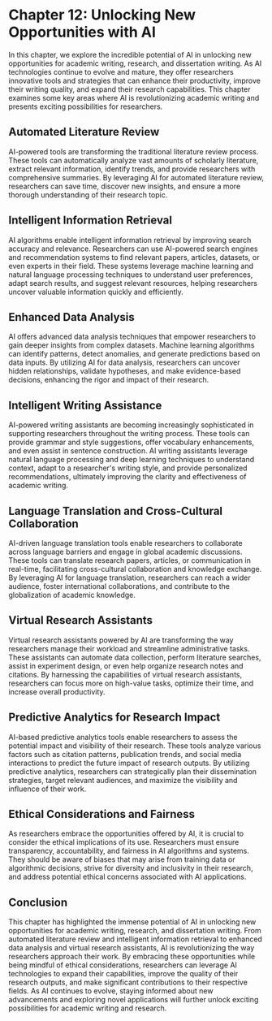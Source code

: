Chapter 12: Unlocking New Opportunities with AI
===============================================

In this chapter, we explore the incredible potential of AI in unlocking new opportunities for academic writing, research, and dissertation writing. As AI technologies continue to evolve and mature, they offer researchers innovative tools and strategies that can enhance their productivity, improve their writing quality, and expand their research capabilities. This chapter examines some key areas where AI is revolutionizing academic writing and presents exciting possibilities for researchers.

Automated Literature Review
---------------------------

AI-powered tools are transforming the traditional literature review process. These tools can automatically analyze vast amounts of scholarly literature, extract relevant information, identify trends, and provide researchers with comprehensive summaries. By leveraging AI for automated literature review, researchers can save time, discover new insights, and ensure a more thorough understanding of their research topic.

Intelligent Information Retrieval
---------------------------------

AI algorithms enable intelligent information retrieval by improving search accuracy and relevance. Researchers can use AI-powered search engines and recommendation systems to find relevant papers, articles, datasets, or even experts in their field. These systems leverage machine learning and natural language processing techniques to understand user preferences, adapt search results, and suggest relevant resources, helping researchers uncover valuable information quickly and efficiently.

Enhanced Data Analysis
----------------------

AI offers advanced data analysis techniques that empower researchers to gain deeper insights from complex datasets. Machine learning algorithms can identify patterns, detect anomalies, and generate predictions based on data inputs. By utilizing AI for data analysis, researchers can uncover hidden relationships, validate hypotheses, and make evidence-based decisions, enhancing the rigor and impact of their research.

Intelligent Writing Assistance
------------------------------

AI-powered writing assistants are becoming increasingly sophisticated in supporting researchers throughout the writing process. These tools can provide grammar and style suggestions, offer vocabulary enhancements, and even assist in sentence construction. AI writing assistants leverage natural language processing and deep learning techniques to understand context, adapt to a researcher's writing style, and provide personalized recommendations, ultimately improving the clarity and effectiveness of academic writing.

Language Translation and Cross-Cultural Collaboration
-----------------------------------------------------

AI-driven language translation tools enable researchers to collaborate across language barriers and engage in global academic discussions. These tools can translate research papers, articles, or communication in real-time, facilitating cross-cultural collaboration and knowledge exchange. By leveraging AI for language translation, researchers can reach a wider audience, foster international collaborations, and contribute to the globalization of academic knowledge.

Virtual Research Assistants
---------------------------

Virtual research assistants powered by AI are transforming the way researchers manage their workload and streamline administrative tasks. These assistants can automate data collection, perform literature searches, assist in experiment design, or even help organize research notes and citations. By harnessing the capabilities of virtual research assistants, researchers can focus more on high-value tasks, optimize their time, and increase overall productivity.

Predictive Analytics for Research Impact
----------------------------------------

AI-based predictive analytics tools enable researchers to assess the potential impact and visibility of their research. These tools analyze various factors such as citation patterns, publication trends, and social media interactions to predict the future impact of research outputs. By utilizing predictive analytics, researchers can strategically plan their dissemination strategies, target relevant audiences, and maximize the visibility and influence of their work.

Ethical Considerations and Fairness
-----------------------------------

As researchers embrace the opportunities offered by AI, it is crucial to consider the ethical implications of its use. Researchers must ensure transparency, accountability, and fairness in AI algorithms and systems. They should be aware of biases that may arise from training data or algorithmic decisions, strive for diversity and inclusivity in their research, and address potential ethical concerns associated with AI applications.

Conclusion
----------

This chapter has highlighted the immense potential of AI in unlocking new opportunities for academic writing, research, and dissertation writing. From automated literature review and intelligent information retrieval to enhanced data analysis and virtual research assistants, AI is revolutionizing the way researchers approach their work. By embracing these opportunities while being mindful of ethical considerations, researchers can leverage AI technologies to expand their capabilities, improve the quality of their research outputs, and make significant contributions to their respective fields. As AI continues to evolve, staying informed about new advancements and exploring novel applications will further unlock exciting possibilities for academic writing and research.
